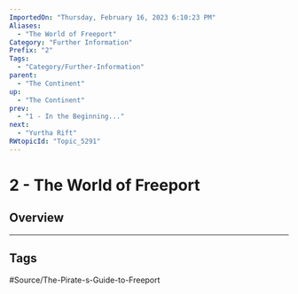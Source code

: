 ```yaml
---
ImportedOn: "Thursday, February 16, 2023 6:10:23 PM"
Aliases:
  - "The World of Freeport"
Category: "Further Information"
Prefix: "2"
Tags:
  - "Category/Further-Information"
parent:
  - "The Continent"
up:
  - "The Continent"
prev:
  - "1 - In the Beginning..."
next:
  - "Yurtha Rift"
RWtopicId: "Topic_5291"
---
```

# 2 - The World of Freeport
## Overview

---
## Tags
#Source/The-Pirate-s-Guide-to-Freeport

